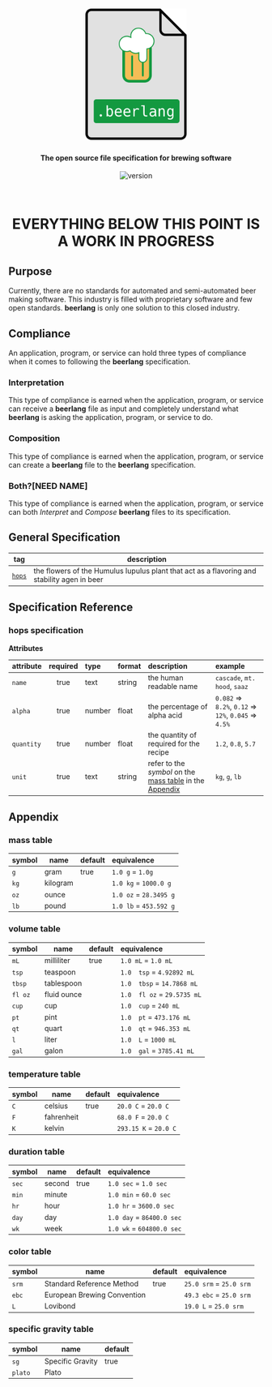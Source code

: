 <h1 align="center">
  <a href="http://brewboy.wbit.io"><img src="docs/img/beerlang-file@3x.png" alt="beerlang" width="200"></a>
  <br>
</h1>

<h4 align="center">The open source file specification for brewing software</h4>

<p align="center">
  <img src="https://img.shields.io/badge/version-0.0.1--alpha-F5BD56.svg" alt="version">
</p>
<br>

# <center>EVERYTHING BELOW THIS POINT IS A WORK IN PROGRESS</center>

## Purpose

Currently, there are no standards for automated and semi-automated beer making software. This industry is filled with proprietary software and few open standards. **beerlang** is only one solution to this closed industry.

## Compliance 

An application, program, or service can hold three types of compliance when it comes to following the **beerlang** specification.

### Interpretation

This type of compliance is earned when the application, program, or service can receive a **beerlang** file as input and completely understand what **beerlang** is asking the application, program, or service to do. 

### Composition

This type of compliance is earned when the application, program, or service can create a **beerlang** file to the **beerlang** specification. 

### Both?[NEED NAME]

This type of compliance is earned when the application, program, or service can both *Interpret* and *Compose* **beerlang** files to its specification. 

## General Specification

|tag|description|
|---|-----------|
|[`hops`](#hops-specification)|the flowers of the Humulus Iupulus plant that act as a flavoring and stability agen in beer||

## Specification Reference

### hops specification

**Attributes**

|attribute|required|type|format|description|example|
|:--------|:------:|:---|:-----|:----------|:------|
|`name`|true|text|string|the human readable name|`cascade`, `mt. hood`, `saaz`|
|`alpha`|true|number|float|the percentage of alpha acid|`0.082` => `8.2%`, `0.12` => `12%`, `0.045` => `4.5%`|
|`quantity`|true|number|float|the quantity of required for the recipe|`1.2`, `0.8`, `5.7`
|`unit`|true|text|string|refer to the *symbol* on the [mass table](#mass-table) in the [Appendix](#appendix)|`kg`, `g`, `lb`|

## Appendix

### mass table

|symbol|name|default|equivalence|
|------|----|-------|:----------|
|`g`|gram|true|`1.0 g` = `1.0g`|
|`kg`|kilogram||`1.0 kg` = `1000.0 g`|
|`oz`|ounce||`1.0 oz` = `28.3495 g`|
|`lb`|pound||`1.0 lb` = `453.592 g`|

### volume table

|symbol|name|default|equivalence|
|------|----|-------|:----------|
|`mL`|milliliter|true|`1.0 mL` = `1.0 mL`|
|`tsp`|teaspoon||`1.0  tsp` = `4.92892 mL`|
|`tbsp`|tablespoon||`1.0  tbsp` = `14.7868 mL`|
|`fl oz`|fluid ounce||`1.0  fl oz` = `29.5735 mL`|
|`cup`|cup||`1.0  cup` = `240 mL`|
|`pt`|pint||`1.0  pt` = `473.176 mL`|
|`qt`|quart||`1.0  qt` = `946.353 mL`|
|`l`|liter||`1.0  L` = `1000 mL`|
|`gal`|galon||`1.0  gal` = `3785.41 mL`|

### temperature table

|symbol|name|default|equivalence|
|------|----|-------|:----------|
|`C`|celsius|true|`20.0 C` = `20.0 C`|
|`F`|fahrenheit||`68.0 F` = `20.0 C`|
|`K`|kelvin||`293.15 K` = `20.0 C`|

### duration table

|symbol|name|default|equivalence|
|------|----|-------|:----------|
|`sec`|second|true|`1.0 sec` = `1.0 sec`|
|`min`|minute||`1.0 min` = `60.0 sec`|
|`hr`|hour||`1.0 hr` = `3600.0 sec`|
|`day`|day||`1.0 day` = `86400.0 sec`|
|`wk`|week||`1.0 wk` = `604800.0 sec`|

### color table

|symbol|name|default|equivalence|
|------|----|-------|:----------|
|`srm`|Standard Reference Method|true|`25.0 srm` = `25.0 srm`|
|`ebc`|European Brewing Convention||`49.3 ebc` = `25.0 srm`|
|`L`|Lovibond||`19.0 L` = `25.0 srm`|

### specific gravity table

|symbol|name|default|
|------|----|-------|
|`sg`|Specific Gravity|true|
|`plato`|Plato||
